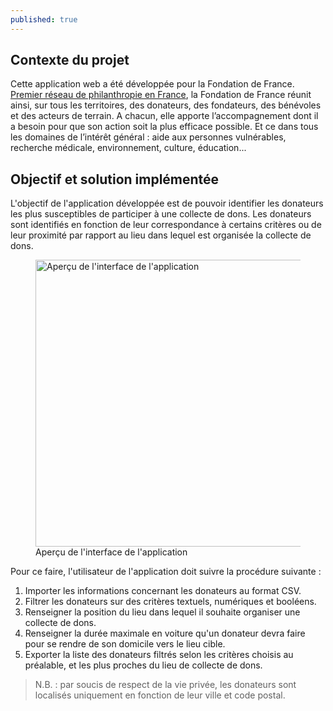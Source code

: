 ```yaml
---
published: true
---
```


## Contexte du projet

Cette application web a été développée pour la Fondation de France. [Premier réseau de philanthropie en France](https://www.fondationdefrance.org/fr/la-fondation-de-france-premier-reseau-de-philanthropie-en-france), la Fondation de France réunit ainsi, sur tous les territoires, des donateurs, des fondateurs, des bénévoles et des acteurs de terrain. A chacun, elle apporte l’accompagnement dont il a besoin pour que son  action soit la plus efficace possible. Et ce dans tous les domaines de  l’intérêt général : aide aux personnes vulnérables, recherche médicale,  environnement, culture, éducation...

## Objectif et solution implémentée

L'objectif de l'application développée est de pouvoir identifier les donateurs les plus susceptibles de participer à une collecte de dons. Les donateurs sont identifiés en fonction de leur correspondance à certains critères ou de leur proximité par rapport au lieu dans lequel est organisée la collecte de dons.

<div class="is-flex is-justify-content-center">
<figure>
   <img src="/content/projects/geolocalisation_1.png" 
        alt="Aperçu de l'interface de l'application" width="1280" height="459">
   <figcaption>Aperçu de l'interface de l'application</figcaption>
</figure>
</div>

Pour ce faire, l'utilisateur de l'application doit suivre la procédure suivante&nbsp;:

1. Importer les informations concernant les donateurs au format CSV.
2. Filtrer les donateurs sur des critères textuels, numériques et booléens.
3. Renseigner la position du lieu dans lequel il souhaite organiser une collecte de dons.
4. Renseigner la durée maximale en voiture qu'un donateur devra faire pour se rendre de son domicile vers le lieu cible.
5. Exporter la liste des donateurs filtrés selon les critères choisis au préalable, et les plus proches du lieu de collecte de dons.

> N.B. : par soucis de respect de la vie privée, les donateurs sont localisés uniquement en fonction de leur ville et code postal.
